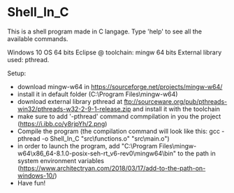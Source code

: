 # Shell_In_C

This is a shell program made in C langage.
Type 'help' to see all the available commands.

Windows 10 OS 64 bits
Eclipse @ toolchain: mingw 64 bits
External library used: pthread.

Setup:
- download mingw-w64 in https://sourceforge.net/projects/mingw-w64/
- install it in default folder (C:\Program Files\mingw-w64)
- download external library pthread at ftp://sourceware.org/pub/pthreads-win32/pthreads-w32-2-9-1-release.zip and install it with the toolchain
- make sure to add '-pthread' command commpilation in you the project (https://i.ibb.co/y8rjpYh/2.png)
- Compile the program (the compilation command will look like this: gcc -pthread -o Shell_In_C "src\\functions.o" "src\\main.o")
- in order to launch the program, add "C:\Program Files\mingw-w64\x86_64-8.1.0-posix-seh-rt_v6-rev0\mingw64\bin" to the path in system environment variables (https://www.architectryan.com/2018/03/17/add-to-the-path-on-windows-10/)
- Have fun!